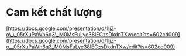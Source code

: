 # Cam kết chất lượng

[https://docs.google.com/presentation/d/1ljZ-o\_\_05rXuPaWh6q3\_M0MsFuLye38lECzsDkdnTXw/edit?ts=602cd009](https://docs.google.com/presentation/d/1ljZ-o__05rXuPaWh6q3_M0MsFuLye38lECzsDkdnTXw/edit?ts=602cd009)

